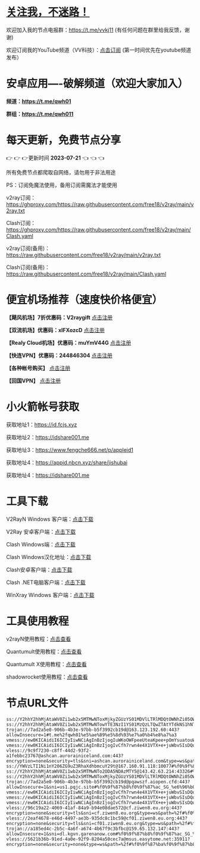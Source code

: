 # [关注我，不迷路！](https://github.com/login?return_to=https%3A%2F%2Fgithub.com%2Fw379740999)

欢迎加入我的节点电报群：https://t.me/vvkj11
(有任何问题在群里给我反馈，谢谢)

欢迎订阅我的YouTube频道（VV科技）：[点击订阅](https://www.youtube.com/channel/UCqdGfxwYKrllrHv_Bc-9vAw?sub_confirmation=1)
(第一时间优先在youtube频道发布）

# 安卓应用—-破解频道（欢迎大家加入）

**频道：https://t.me/qwh01**

**群组：https://t.me/qwh011**

# 每天更新，免费节点分享
:point_right: :point_right: :point_right:更新时间 **2023-07-21** :point_left: :point_left: :point_left:

所有免费节点都爬取自网络，请勿用于非法用途

PS：订阅免魔法使用，备用订阅需魔法才能使用

v2ray订阅：https://ghproxy.com/https://raw.githubusercontent.com/free18/v2ray/main/v2ray.txt

Clash订阅：https://ghproxy.com/https://raw.githubusercontent.com/free18/v2ray/main/Clash.yaml

v2ray订阅(备用)：https://raw.githubusercontent.com/free18/v2ray/main/v2ray.txt

Clash订阅(备用)：https://raw.githubusercontent.com/free18/v2ray/main/Clash.yaml

# 便宜机场推荐（速度快价格便宜）

**【飓风机场】7折优惠码：V2raygift** [点击注册](https://www.jfcloud.top/#/register?code=YYPj4pCJ)

**【双流机场】优惠码：xIFXozcD** [点击注册](https://sscurl.com/#/register?code=xIFXozcD)

**【Realy Cloud机场】优惠码：muYmV44G** [点击注册](https://relay.casa/#/register?code=muYmV44G)

**【快连VPN】优惠码：244846304**  [点击注册](https://pay.eradpd.xyz)

**【各种帐号购买】**  [点击注册](https://wandoukj.eu.org/)

**【回国VPN】** [点击注册](https://wandoukj.eu.org/)

# 小火箭帐号获取
获取地址1：https://id.fcjs.xyz

获取地址2：https://idshare001.me

获取地址3：https://www.fengche666.net/p/appleid1

获取地址4：https://appid.nbcn.xyz/share/jishubai

获取地址4：https://idshare001.me

# 工具下载

V2RayN Windows 客户端：[点击下载](https://github.com/2dust/v2rayN/releases)

V2Ray 安卓客户端：[点击下载](https://github.com/2dust/v2rayNG/releases)

Clash Windows端：[点击下载](https://github.com/Fndroid/clash_for_windows_pkg/releases)

Clash Windows汉化地址：[点击下载](https://drive.google.com/file/d/1hLY1pedrIxA1u8sEkPWnMLEsQawD0nvf/view?usp=sharing)

Clash安卓客户端：[点击下载](https://github.com/naicfeng/ClashRForAndroid/releases)

Clash .NET电脑客户端：[点击下载](https://github.com/ClashDotNetFramework/experimental-clash/releases)

WinXray Windows 客户端：[点击下载](https://github.com/TheMRLL/WinXray/releases)

# 工具使用教程

v2rayN使用教程：[点击查看](https://youtu.be/MvJwoEo6-JU)

Quantumult使用教程：[点击查看](https://youtu.be/qCkjLMPKygw)

Quantumult X使用教程：[点击查看](https://youtu.be/ghZLHPEGfVc)

shadowrocket使用教程：[点击查看](https://youtu.be/kGKKr6WTrJc)

# 节点URL文件
```
ss://Y2hhY2hhMjAtaWV0Zi1wb2x5MTMwNToxMjkyZGUzYS01MDVlLTRlMDQtOWNhZi05OWZhYmQ1YWM3MjA@cm3.onebee.org:703#%e7%94%b5%e6%8a%a5%e7%be%a4%ef%bc%9at.me%2fvvkj11
ss://Y2hhY2hhMjAtaWV0Zi1wb2x5MTMwNTowYTE3NzI1YS01MzQzLTQwZTAtYTdkNS1hNTU5ZmE3MjZiZDE@pinjp.cu.edu.kg:10152#%e8%b4%a6%e5%8f%b7%ef%bc%9a1i8.cn%2ffNNTc
trojan://7ad2a5e0-906b-4b3e-97bb-b5f3992cb19d@163.123.192.60:443?allowInsecure=1#t.me%2fqwh01%e5%ae%89%e5%8d%93%e7%a0%b4%e8%a7%a3
vmess://ew0KICAidiI6ICIyIiwNCiAgInBzIjogIuWKoOWFpeeUteaKpee+pOmYsuatouWkseaViCIsDQogICJhZGQiOiAiY2ZjZG4zLnNhbmZlbmNkbi5uZXQiLA0KICAicG9ydCI6ICIyMDUyIiwNCiAgImlkIjogImFhMmM4MTIyLWQxODgtNDg5Zi04OGI5LWI0YWY1MWI5YWI5YiIsDQogICJhaWQiOiAiMCIsDQogICJzY3kiOiAiYXV0byIsDQogICJuZXQiOiAid3MiLA0KICAidHlwZSI6ICJub25lIiwNCiAgImhvc3QiOiAic2czLnNhbmZlbmNkbjIuY29tIiwNCiAgInBhdGgiOiAiL3poLWNuIiwNCiAgInRscyI6ICIiLA0KICAic25pIjogIiINCn0=
vmess://ew0KICAidiI6ICIyIiwNCiAgInBzIjogIvCfh7rwn4e4X1VTX+e+juWbvSIsDQogICJhZGQiOiAidXMubWx4Zy5vcmciLA0KICAicG9ydCI6ICI4MCIsDQogICJpZCI6ICJjNzQ0Mjg1Mi01YTQ4LTQ0NTYtODc4My1iN2I4ZWViYmNhNmMiLA0KICAiYWlkIjogIjAiLA0KICAic2N5IjogImF1dG8iLA0KICAibmV0IjogIndzIiwNCiAgInR5cGUiOiAibm9uZSIsDQogICJob3N0IjogImpwMi5tbHhnLm9yZyIsDQogICJwYXRoIjogIi8iLA0KICAidGxzIjogIiIsDQogICJzbmkiOiAiIg0KfQ==
vless://9c9f7230-c8ff-44d2-93f2-a1febbc23767@ashcan.aurorainiceland.com:443?encryption=none&security=tls&sni=ashcan.aurorainiceland.com&type=ws&path=%2fnimws#%f0%9f%87%ba%f0%9f%87%b8_US_%e7%be%8e%e5%9b%bd
ss://YWVzLTI1Ni1nY206ZG9uZ3RhaXdhbmcuY29t@167.160.91.118:10077#%f0%9f%87%ba%f0%9f%87%b8_US_%e7%be%8e%e5%9b%bd
ss://Y2hhY2hhMjAtaWV0Zi1wb2x5MTMwNTo2ODA5NDAzMTY5@143.42.63.214:43326#%f0%9f%87%ba%f0%9f%87%b8_US_%e7%be%8e%e5%9b%bd
ss://Y2hhY2hhMjAtaWV0Zi1wb2x5MTMwNToxMjkyZGUzYS01MDVlLTRlMDQtOWNhZi05OWZhYmQ1YWM3MjA@cm1.onebee.org:701#%f0%9f%87%a8%f0%9f%87%b3_CN_%e4%b8%ad%e5%9b%bd
trojan://7ad2a5e0-906b-4b3e-97bb-b5f3992cb19d@pqawszf.aiopen.cfd:443?allowInsecure=1&sni=us1.pqjc.site#%f0%9f%87%b8%f0%9f%87%ac_SG_%e6%96%b0%e5%8a%a0%e5%9d%a1
vmess://ew0KICAidiI6ICIyIiwNCiAgInBzIjogIvCfh7rwn4e4X1VTX+e+juWbvSIsDQogICJhZGQiOiAiY2YtbHQuc2hhcmVjZW50cmUub25saW5lIiwNCiAgInBvcnQiOiAiODAiLA0KICAiaWQiOiAiNWY3NTFjNmUtNTBiMS00Nzk3LWJhOGUtNmZmZTMyNGEwYmNlIiwNCiAgImFpZCI6ICIwIiwNCiAgInNjeSI6ICJhdXRvIiwNCiAgIm5ldCI6ICJ3cyIsDQogICJ0eXBlIjogIm5vbmUiLA0KICAiaG9zdCI6ICJjYS5pbG92ZXNjcC5jb20iLA0KICAicGF0aCI6ICIvc2hpcmtlciIsDQogICJ0bHMiOiAiIiwNCiAgInNuaSI6ICIiDQp9
vmess://ew0KICAidiI6ICIyIiwNCiAgInBzIjogIvCfh7rwn4e4X1VTX+e+juWbvSIsDQogICJhZGQiOiAiY2YtbHQuc2hhcmVjZW50cmUub25saW5lIiwNCiAgInBvcnQiOiAiODAiLA0KICAiaWQiOiAiNWY3NTFjNmUtNTBiMS00Nzk3LWJhOGUtNmZmZTMyNGEwYmNlIiwNCiAgImFpZCI6ICIwIiwNCiAgInNjeSI6ICJhZXMtMTI4LWdjbSIsDQogICJuZXQiOiAid3MiLA0KICAidHlwZSI6ICJub25lIiwNCiAgImhvc3QiOiAiY2EuaWxvdmVzY3AuY29tIiwNCiAgInBhdGgiOiAiL3NoaXJrZXIiLA0KICAidGxzIjogIiIsDQogICJzbmkiOiAiIg0KfQ==
vmess://ew0KICAidiI6ICIyIiwNCiAgInBzIjogIvCfh7rwn4e4X1VTX+e+juWbvSIsDQogICJhZGQiOiAianAubWx4Zy5vcmciLA0KICAicG9ydCI6ICI4MCIsDQogICJpZCI6ICJjNzQ0Mjg1Mi01YTQ4LTQ0NTYtODc4My1iN2I4ZWViYmNhNmMiLA0KICAiYWlkIjogIjAiLA0KICAic2N5IjogImF1dG8iLA0KICAibmV0IjogIndzIiwNCiAgInR5cGUiOiAibm9uZSIsDQogICJob3N0IjogImpwMi5tbHhnLm9yZyIsDQogICJwYXRoIjogIi8iLA0KICAidGxzIjogIiIsDQogICJzbmkiOiAiIg0KfQ==
vless://96c19a22-4069-41af-84a9-b94e08dae572@cf.ziwen8.eu.org:443?encryption=none&security=tls&sni=cf.ziwen8.eu.org&type=ws&path=%2f#%f0%9f%87%ba%f0%9f%87%b8_US_%e7%be%8e%e5%9b%bd
vless://2eaf4678-e46d-4497-ae3b-935dc8c1bc59@cf01.ziwen8.eu.org:443?encryption=none&security=tls&sni=cf01.ziwen8.eu.org&type=ws&path=%2f#%f0%9f%87%ba%f0%9f%87%b8_US_%e7%be%8e%e5%9b%bd
trojan://a185ed4c-2b5c-4a6f-a674-4b67f9c3bfbc@159.65.132.147:443?allowInsecure=1&sni=dl.kgvn.garenanow.com#%f0%9f%87%b8%f0%9f%87%ac_SG_%e6%96%b0%e5%8a%a0%e5%9d%a1
vless://5621b36b-91ed-4a0e-92f9-8204a50cec7a@msus.easytome.net:35911?encryption=none&security=none&type=ws&path=%2f#%f0%9f%87%ba%f0%9f%87%b8_US_%e7%be%8e%e5%9b%bd
```
